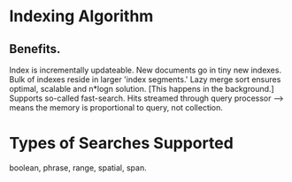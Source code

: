 # Indexing Algorithm

## Benefits.
Index is incrementally updateable. New documents go in tiny new indexes. Bulk of indexes reside in larger 'index segments.'
Lazy merge sort ensures optimal, scalable and n*logn solution. [This happens in the background.]
Supports so-called fast-search. Hits streamed through query processor --> means the memory is proportional to query, not collection.

# Types of Searches Supported
boolean, phrase, range, spatial, span.
